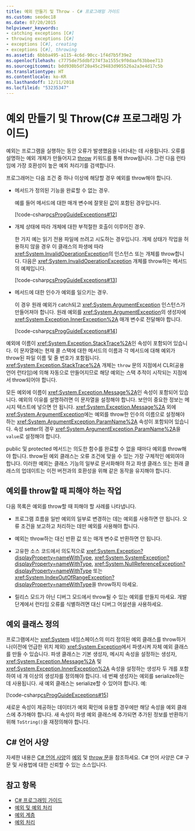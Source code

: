 ```yaml
---
title: 예외 만들기 및 Throw - C# 프로그래밍 가이드
ms.custom: seodec18
ms.date: 07/20/2015
helpviewer_keywords:
- catching exceptions [C#]
- throwing exceptions [C#]
- exceptions [C#], creating
- exceptions [C#], throwing
ms.assetid: 6bbba495-a115-4c6d-90cc-1f4d7b5f39e2
ms.openlocfilehash: c7775de75ddbf274f3a1555c9f0daaf63bbee713
ms.sourcegitcommit: bdd930b5df20a45c29483d905526a2a3e4d17c5b
ms.translationtype: HT
ms.contentlocale: ko-KR
ms.lasthandoff: 12/11/2018
ms.locfileid: "53235347"
---
```

# <a name="creating-and-throwing-exceptions-c-programming-guide"></a>예외 만들기 및 Throw(C# 프로그래밍 가이드)
예외는 프로그램을 실행하는 동안 오류가 발생했음을 나타내는 데 사용됩니다. 오류를 설명하는 예외 개체가 만들어지고 [throw](../../../csharp/language-reference/keywords/throw.md) 키워드를 통해 *throw*됩니다. 그런 다음 런타임에 가장 호환성이 높은 예외 처리기를 검색합니다.  
  
 프로그래머는 다음 조건 중 하나 이상에 해당할 경우 예외를 throw해야 합니다.  
  
-   메서드가 정의된 기능을 완료할 수 없는 경우.  
  
     예를 들어 메서드에 대한 매개 변수에 잘못된 값이 포함된 경우입니다.  
  
     [!code-csharp[csProgGuideExceptions#12](../../../csharp/programming-guide/exceptions/codesnippet/CSharp/creating-and-throwing-exceptions_1.cs)]  
  
-   개체 상태에 따라 개체에 대한 부적절한 호출이 이루어진 경우.  
  
     한 가지 예는 읽기 전용 파일에 쓰려고 시도하는 경우입니다. 개체 상태가 작업을 허용하지 않을 경우 이 클래스의 파생에 따라 <xref:System.InvalidOperationException>의 인스턴스 또는 개체를 throw합니다. 다음은 <xref:System.InvalidOperationException> 개체를 throw하는 메서드의 예제입니다.  
  
     [!code-csharp[csProgGuideExceptions#13](../../../csharp/programming-guide/exceptions/codesnippet/CSharp/creating-and-throwing-exceptions_2.cs)]  
  
-   메서드에 대한 인수가 예외를 일으키는 경우.  
  
     이 경우 원래 예외가 catch되고 <xref:System.ArgumentException> 인스턴스가 만들어져야 합니다. 원래 예외를 <xref:System.ArgumentException>의 생성자에 <xref:System.Exception.InnerException%2A> 매개 변수로 전달해야 합니다.  
  
     [!code-csharp[csProgGuideExceptions#14](../../../csharp/programming-guide/exceptions/codesnippet/CSharp/creating-and-throwing-exceptions_3.cs)]  
  
 예외에 이름이 <xref:System.Exception.StackTrace%2A>인 속성이 포함되어 있습니다. 이 문자열에는 현재 콜 스택에 대한 메서드의 이름과 각 메서드에 대해 예외가 throw된 파일 이름 및 줄 번호가 포함됩니다. <xref:System.Exception.StackTrace%2A> 개체는 `throw` 문의 지점에서 CLR(공용 언어 런타임)에 의해 자동으로 만들어지므로 해당 예외는 스택 추적이 시작되는 지점에서 throw되어야 합니다.  
  
 모든 예외에 이름이 <xref:System.Exception.Message%2A>인 속성이 포함되어 있습니다. 예외의 이유를 설명하려면 이 문자열을 설정해야 합니다. 보안이 중요한 정보는 메시지 텍스트에 넣으면 안 됩니다. <xref:System.Exception.Message%2A> 외에 <xref:System.ArgumentException>에는 예외를 throw한 인수의 이름으로 설정해야 하는 <xref:System.ArgumentException.ParamName%2A> 속성이 포함되어 있습니다. 속성 setter의 경우 <xref:System.ArgumentException.ParamName%2A>을 `value`로 설정해야 합니다.  
  
 public 및 protected 메서드는 의도한 함수를 완료할 수 없을 때마다 예외를 throw해야 합니다. throw된 예외 클래스는 오류 조건에 맞을 수 있는 가장 구체적인 예외여야 합니다. 이러한 예외는 클래스 기능의 일부로 문서화해야 하고 파생 클래스 또는 원래 클래스의 업데이트는 이전 버전과의 호환성을 위해 같은 동작을 유지해야 합니다.  
  
## <a name="things-to-avoid-when-throwing-exceptions"></a>예외를 throw할 때 피해야 하는 작업  
 다음 목록은 예외를 throw할 때 피해야 할 사례를 나타냅니다.  
  
-   프로그램 흐름을 일반 예외의 일부로 변경하는 데는 예외를 사용하면 안 됩니다. 오류 조건을 보고하고 처리하는 데만 예외를 사용해야 합니다.  
  
-   예외는 throw하는 대신 반환 값 또는 매개 변수로 반환하면 안 됩니다.  
  
-   고유한 소스 코드에서 의도적으로 <xref:System.Exception?displayProperty=nameWithType>, <xref:System.SystemException?displayProperty=nameWithType>, <xref:System.NullReferenceException?displayProperty=nameWithType> 또는 <xref:System.IndexOutOfRangeException?displayProperty=nameWithType>을 throw하지 마세요.  
  
-   릴리스 모드가 아닌 디버그 모드에서 throw될 수 있는 예외를 만들지 마세요. 개발 단계에서 런타임 오류를 식별하려면 대신 디버그 어설션을 사용하세요.  
  
## <a name="defining-exception-classes"></a>예외 클래스 정의  
 프로그램에서는 <xref:System> 네임스페이스의 미리 정의된 예외 클래스를 throw하거나(이전에 언급한 위치 제외) <xref:System.Exception>에서 파생시켜 자체 예외 클래스를 만들 수 있습니다. 파생 클래스는 기본 생성자, 메시지 속성을 설정하는 생성자, <xref:System.Exception.Message%2A> 및 <xref:System.Exception.InnerException%2A> 속성을 설정하는 생성자 두 개를 포함하여 네 개 이상의 생성자를 정의해야 합니다. 네 번째 생성자는 예외를 serialize하는 데 사용됩니다. 새 예외 클래스는 serialize할 수 있어야 합니다. 예:  
  
 [!code-csharp[csProgGuideExceptions#15](../../../csharp/programming-guide/exceptions/codesnippet/CSharp/creating-and-throwing-exceptions_4.cs)]  
  
 새로운 속성이 제공하는 데이터가 예외 확인에 유용할 경우에만 해당 속성을 예외 클래스에 추가해야 합니다. 새 속성이 파생 예외 클래스에 추가되면 추가된 정보를 반환하기 위해 `ToString()`을 재정의해야 합니다.  
  
## <a name="c-language-specification"></a>C# 언어 사양  

자세한 내용은 [C# 언어 사양](../../language-reference/language-specification/index.md)의 [예외](~/_csharplang/spec/exceptions.md) 및 [throw 문](~/_csharplang/spec/statements.md#the-throw-statement)을 참조하세요. C# 언어 사양은 C# 구문 및 사용법에 대한 신뢰할 수 있는 소스입니다.
  
## <a name="see-also"></a>참고 항목

- [C# 프로그래밍 가이드](../../../csharp/programming-guide/index.md)  
- [예외 및 예외 처리](../../../csharp/programming-guide/exceptions/index.md)  
- [예외 계층](../../../standard/exceptions/index.md)  
- [예외 처리](../../../csharp/programming-guide/exceptions/exception-handling.md)

